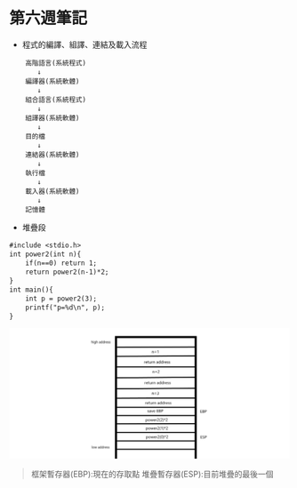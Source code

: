 # 第六週筆記
* 程式的編譯、組譯、連結及載入流程
```
    高階語言(系統程式)
       ↓
    編譯器(系統軟體)
       ↓
    組合語言(系統程式)
       ↓
    組譯器(系統軟體)
       ↓
    目的檔
       ↓
    連結器(系統軟體)
       ↓
    執行檔
       ↓
    載入器(系統軟體)
       ↓
    記憶體

```
* 堆疊段
```
#include <stdio.h>
int power2(int n){
    if(n==0) return 1;
    return power2(n-1)*2;
}
int main(){
    int p = power2(3);
    printf("p=%d\n", p);
}

```

![](week6.png)
> 框架暫存器(EBP):現在的存取點 堆疊暫存器(ESP):目前堆疊的最後一個